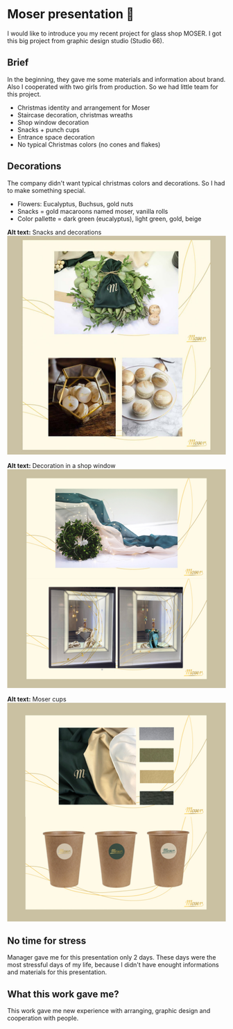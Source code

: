 
# Moser presentation 🥂

I would like to introduce you my recent project for glass shop MOSER. I got this big project from graphic design studio (Studio 66).

## Brief

In the beginning, they gave me some materials and information about brand. Also I cooperated with two girls from production. So we had little team for this project.

- Christmas identity and arrangement for Moser
- Staircase decoration, christmas wreaths
- Shop window decoration
- Snacks + punch cups
- Entrance space decoration
- No typical Christmas colors (no cones and flakes)

## Decorations

The company didn't want typical christmas colors and decorations. So I had to make something special. 

- Flowers: Eucalyptus, Buchsus, gold nuts
- Snacks = gold macaroons named moser, vanilla rolls
- Color pallette = dark green (eucalyptus), light green, gold, beige

**Alt text:** Snacks and decorations 
![image](moser1.jpg)

**Alt text:** Decoration in a shop window
![image](moser2.jpg)

**Alt text:** Moser cups
![image](moser3.jpg)



## No time for stress

Manager gave me for this presentation only 2 days. These days were the most stressful days of my life, because I didn't have enought informations and materials for this presentation. 

## What this work gave me?

This work gave me new experience with arranging, graphic design and cooperation with people.

